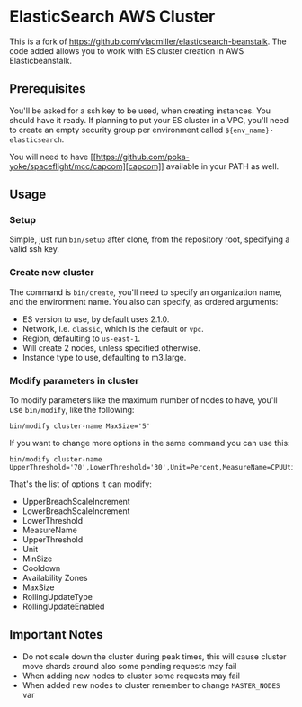 # ElasticSearch AWS Cluster

This is a fork of https://github.com/vladmiller/elasticsearch-beanstalk.
The code added allows you to work with ES cluster creation in AWS Elasticbeanstalk.

## Prerequisites

You'll be asked for a ssh key to be used, when creating instances.
You should have it ready.
If planning to put your ES cluster in a VPC, you'll need to create an empty security group per environment called `${env_name}-elasticsearch`.

You will need to have [[https://github.com/poka-yoke/spaceflight/mcc/capcom][capcom]] available in your PATH as well.

## Usage

### Setup

Simple, just run `bin/setup` after clone, from the repository root, specifying a valid ssh key.

### Create new cluster

The command is `bin/create`, you'll need to specify an organization name, and the environment name.
You also can specify, as ordered arguments:

  - ES version to use, by default uses 2.1.0.
  - Network, i.e. `classic`, which is the default or `vpc`.
  - Region, defaulting to `us-east-1`.
  - Will create 2 nodes, unless specified otherwise.
  - Instance type to use, defaulting to m3.large.
  
### Modify parameters in cluster

To modify parameters like the maximum number of nodes to have, you'll use `bin/modify`, like the following:

    bin/modify cluster-name MaxSize='5'
    
If you want to change more options in the same command you can use this:

    bin/modify cluster-name UpperThreshold='70',LowerThreshold='30',Unit=Percent,MeasureName=CPUUtilization
    
That's the list of options it can modify:

  - UpperBreachScaleIncrement
  - LowerBreachScaleIncrement  
  - LowerThreshold  
  - MeasureName  
  - UpperThreshold  
  - Unit
  - MinSize  
  - Cooldown  
  - Availability Zones  
  - MaxSize
  - RollingUpdateType  
  - RollingUpdateEnabled

## Important Notes

 - Do not scale down the cluster during peak times, this will cause cluster move shards around also some pending requests may fail
 - When adding new nodes to cluster some requests may fail
 - When added new nodes to cluster remember to change `MASTER_NODES` var

